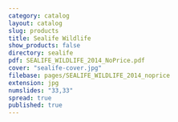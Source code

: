 ```yaml
---
category: catalog
layout: catalog
slug: products
title: Sealife Wildlife
show_products: false
directory: sealife
pdf: SEALIFE_WILDLIFE_2014_NoPrice.pdf
cover: "sealife-cover.jpg"
filebase: pages/SEALIFE_WILDLIFE_2014_noprice
extension: jpg
numslides: "33,33"
spread: true
published: true
---
```


